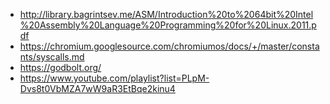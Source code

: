 * http://library.bagrintsev.me/ASM/Introduction%20to%2064bit%20Intel%20Assembly%20Language%20Programming%20for%20Linux.2011.pdf
* https://chromium.googlesource.com/chromiumos/docs/+/master/constants/syscalls.md
* https://godbolt.org/
* https://www.youtube.com/playlist?list=PLpM-Dvs8t0VbMZA7wW9aR3EtBqe2kinu4
